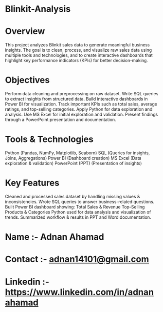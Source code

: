 # Blinkit-Analysis


# Overview
This project analyzes Blinkit sales data to generate meaningful business insights. The goal is to clean, process, and visualize raw sales data using multiple tools and technologies, and to create interactive dashboards that highlight key performance indicators (KPIs) for better decision-making.


# Objectives
Perform data cleaning and preprocessing on raw dataset.
Write SQL queries to extract insights from structured data.
Build interactive dashboards in Power BI for visualization.
Track important KPIs such as total sales, average ratings, and top-selling categories.
Apply Python for data exploration and analysis.
Use MS Excel for initial exploration and validation.
Present findings through a PowerPoint presentation and documentation.


# Tools & Technologies
Python (Pandas, NumPy, Matplotlib, Seaborn)
SQL (Queries for insights, Joins, Aggregations)
Power BI (Dashboard creation)
MS Excel (Data exploration & validation)
PowerPoint (PPT) (Presentation of insights)

# Key Features
Cleaned and processed sales dataset by handling missing values & inconsistencies.
Wrote SQL queries to answer business-related questions.
Built Power BI dashboard showing:
Total Sales & Revenue
Top-Selling Products & Categories
Python used for data analysis and visualization of trends.
Summarized workflow & results in PPT and Word documentation.

# Name :- Adnan Ahamad
# Contact :- adnan14101@gmail.com
# Linkedin :-https://www.linkedin.com/in/adnanahamad
